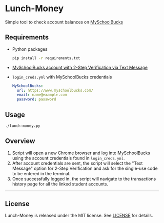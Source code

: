 # Lunch-Money
Simple tool to check account balances on [MySchoolBucks](https://www.myschoolbucks.com/)

## Requirements

- Python packages
  ```bash
  pip install -r requirements.txt
  ```

- [MySchoolBucks account with 2-Step Verification via Text Message](https://login.myschoolbucks.com/users/register/getsignup.action?login_hint=&clientID=schoolbucks)

- `login_creds.yml` with MySchoolBucks credentials
  ```YAML
  MySchoolBucks:
    url: https://www.myschoolbucks.com/
    email: name@example.com
    password: password
  ```

## Usage

```bash
./lunch-money.py
```

## Overview
1. Script will open a new Chrome browser and log into MySchoolBucks using the account credentials found in `login_creds.yml`.
2. After account credentials are sent, the script will select the "Text Message" option for 2-Step Verification and ask for the single-use code to be entered in the terminal.
3. Once successfully logged in, the script will navigate to the transactions history page for all the linked student accounts.

---

## License

Lunch-Money is released under the MIT license. See [LICENSE](LICENSE) for details.

